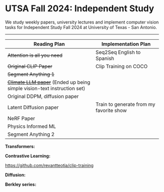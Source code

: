 # UTSA Fall 2024: Independent Study
We study weekly papers, university lectures and 
implement computer vision tasks for Independent Study 
Fall 2024 at University of Texas - San Antonio.

---
| **Reading Plan**                                                                                  | **Implementation Plan** |
|---------------------------------------------------------------------------------------------------|--------------------------|
| ~~Attention is all you need~~                                                                      |Seq2Seq English to Spanish|
| ~~Original CLIP Paper~~                                                                            |Clip Training on COCO     |
| ~~Segment Anything 1~~                                                                             |                          |
| ~~[Climate LLM paper](https://arxiv.org/abs/2409.19058)~~ (Ended up being simple vision-text instruction set) |                          |
| Original DDPM, diffusion paper                                                                     |                          |
| Latent Diffusion paper                                                                             |Train to generate from my favorite show|
| NeRF Paper                                                                                         |                          |
| Physics Informed ML                                                                                |                          |
| Segment Anything 2                                                                                 |                          |


**Transformers:**

**Contrastive Learning:**

https://github.com/revantteotia/clip-training

**Diffusion:**

**Berkley series:**
